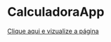 # CalculadoraApp


<a href="file:///C:/Users/oobru/OneDrive/%C3%81rea%20de%20Trabalho/Se%C3%A7%C3%A3o%208%20-%20JavaScript/Javascript/app1/index.html">Clique aqui e vizualize a página<a/>
